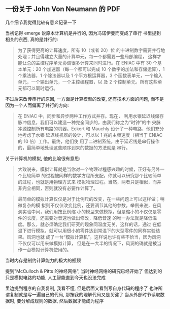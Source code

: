 
## 一份关于 John Von Neumann 的 PDF

几个细节我觉得比较有意义记录一下

当初记得 emerge 说原本计算机是并行的, 因为冯诺伊曼而变成了串行
书里提到相关的东西, 真的是并行的:

> 为了获得更高的计算速度，所有 10（或者 20）位
的十进制数字需要并行地处理；并且得建立大量的计算单元，每一个都需要一些局部编程，
这样才能让总的主控程序单元协调很多计算来同时进行。在 ENIAC 中有 30 个基本单元：20
个加速器（每一个都可以完成 10 个数字的加法和存储运算），1 个乘法器，1 个除法器以及
1 个平方根运算器，3 个函数表单元，一个输入单元，一个输出单元，一个主控编程器，以
及 2 个控制单元。所有这些单元都可以同时运行。

不过后来改传串行的原因, 一方面是计算模型的改变,
还有技术方面的问题, 而不是因为一个人而偏离了并行的方向:

> 在 ENIAC 中，同步和异步两种工作方式并存。现在，
利用水银延迟线储存脉冲信息，我们可以建造一种完全同步的，由我们称之为“时钟”的中
央脉冲源控制所有电路的机器。Eckert 和 Mauchly 设计了一种电路，他们充分地考虑了水银
延迟线机器的设计，可以以 1 兆的主频速度（相当于 ENIAC 的 10 倍）工作。最终，他们使
用了二进制系统。由于延迟线是串行操作的，最简单地处理这些顺序到来的数据的方法就是
串行。

关于计算机的模拟, 他的比喻很有意思:

> 大致说来，模拟计算就是当你对一个物理过程感兴趣的时候，正好有另外一个比较简单
的过程被同样的数学方程所支配，你就可以研究那个比较简单的过程，也就是用物理方式来
模拟物理过程。当然，两者只是相似，而并非完全相同，否则就没有必要作计算了。

> 最简单的模拟计算仅仅是对于比例尺的改变，在一些问题上可以这样做；稍微复杂的模
拟则不仅仅改变比例，还要调节其他的参数。举例来说，在风洞实验中间，我们用按比例缩
小的模型来做模拟，但是缩小的不仅仅是零件的长度，还需要对音速也做出修改，降低音速
的唯一办法就是降低温度。那么，就必须确定我们研究的现象同温度无关，这样的话，通过
在低温下进行模拟，就可以用很小的零件达到常温下的大型零件的同样实验结果。风洞也就
成了一台“模拟计算机”。这样说也许有些不恰当，因为风洞不仅仅可以用来做模拟计算，
但是在一大半的情况下，风洞的确就是被当作一台模拟计算机使用的。

当时内存是制约计算能力的极大的瓶颈

提到"McCulloch & Pitts 的神经网络", 当时神经网络的研究已经开始了
但达到的只是模拟电路的功能, 人工智能直到今天也没法完成

里边提到程序的自我复制, 我看不懂, 但是后面又看到写自身代码的程序了
也许所谓复制就是写一遍自己的代码, 那按我的理解代码又是关键了
当从外部时节读取数据时, 要分解成规则的数据, 然后数据才能成为程序
